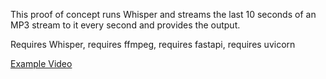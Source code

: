 This proof of concept runs Whisper and streams the last 10 seconds of an MP3 stream to it every second and provides the output.

Requires Whisper, requires ffmpeg, requires fastapi, requires uvicorn

[Example Video](https://www.youtube.com/watch?v=)
